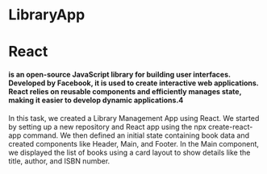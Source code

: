 # LibraryApp

# React
#### is an open-source JavaScript library for building user interfaces. Developed by Facebook, it is used to create interactive web applications. React relies on reusable components and efficiently manages state, making it easier to develop dynamic applications.4
In this task, we created a Library Management App using React. We started by setting up a new repository and React app using the npx create-react-app command. We then defined an initial state containing book data and created components like Header, Main, and Footer. In the Main component, we displayed the list of books using a card layout to show details like the title, author, and ISBN number.